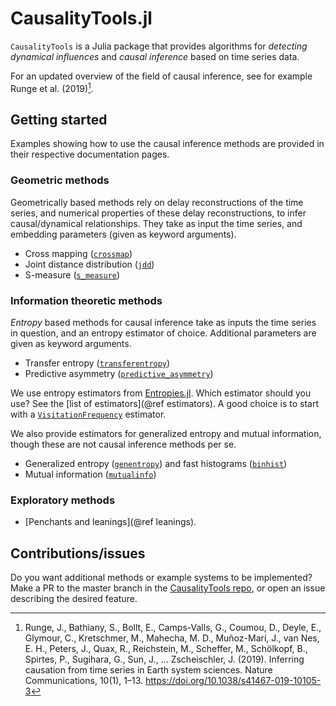 # CausalityTools.jl

`CausalityTools` is a Julia package that provides algorithms for *detecting 
dynamical influences* and *causal inference* based on time series data. 

For an updated overview of the field of causal inference, see for example Runge et al. (2019)[^Runge2019].

## Getting started

Examples showing how to use the causal inference methods are provided in their respective documentation pages.

### Geometric methods

Geometrically based methods rely on delay reconstructions of the time series, and numerical 
properties of these delay reconstructions, to infer causal/dynamical relationships. They take as input the
time series, and embedding parameters (given as keyword arguments).

- Cross mapping ([`crossmap`](@ref))
- Joint distance distribution ([`jdd`](@ref))
- S-measure ([`s_measure`](@ref))

### Information theoretic methods

*Entropy* based methods for causal inference take as inputs the time series in question, and an entropy estimator of choice. Additional parameters are given as keyword arguments. 

- Transfer entropy ([`transferentropy`](@ref))
- Predictive asymmetry ([`predictive_asymmetry`](@ref))

We use entropy estimators from [Entropies.jl](https://github.com/JuliaDynamics/Entropies.jl). 
Which estimator should you use? See the [list of estimators](@ref estimators). 
A good choice is to start with a [`VisitationFrequency`](@ref) estimator.

We also provide estimators for generalized entropy and mutual information, though these are not causal inference methods per se.

- Generalized entropy ([`genentropy`](@ref)) and fast histograms ([`binhist`](@ref))
- Mutual information ([`mutualinfo`](@ref))

### Exploratory methods

- [Penchants and leanings](@ref leanings).

## Contributions/issues

Do you want additional methods or example systems to be implemented? Make a PR to the 
master branch in the 
[CausalityTools repo](https://github.com/JuliaDynamics/CausalityTools.jl), or open an 
issue describing the desired feature.

[^Runge2019]: Runge, J., Bathiany, S., Bollt, E., Camps-Valls, G., Coumou, D., Deyle, E., Glymour, C., Kretschmer, M., Mahecha, M. D., Muñoz-Marí, J., van Nes, E. H., Peters, J., Quax, R., Reichstein, M., Scheffer, M., Schölkopf, B., Spirtes, P., Sugihara, G., Sun, J., … Zscheischler, J. (2019). Inferring causation from time series in Earth system sciences. Nature Communications, 10(1), 1–13. https://doi.org/10.1038/s41467-019-10105-3
